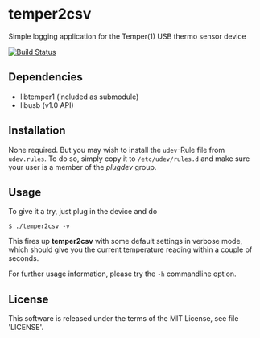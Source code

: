 # temper2csv

Simple logging application for the Temper(1) USB thermo sensor device

[![Build Status](https://travis-ci.org/lynix/temper2csv.svg?branch=master)](https://travis-ci.org/lynix/temper2csv)


## Dependencies
 * libtemper1 (included as submodule)
 * libusb (v1.0 API)

## Installation
None required. But you may wish to install the `udev`-Rule file from `udev.rules`.
To do so, simply copy it to `/etc/udev/rules.d` and make sure your user is a
member of the *plugdev* group.

## Usage
To give it a try, just plug in the device and do
```
$ ./temper2csv -v
```

This fires up **temper2csv** with some default settings in verbose mode, which
should give you the current temperature reading within a couple of seconds.

For further usage information, please try the `-h` commandline option.

## License

This software is released under the terms of the MIT License, see file
'LICENSE'.
